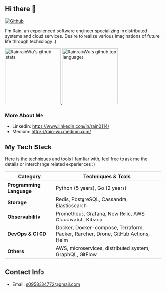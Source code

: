 ## Hi there 👋

[![Github](https://img.shields.io/github/followers/RainrainWu?label=Follow&style=social)](https://github.com/RainrainWu)

I'm Rain, an experienced software engineer specializing in distributed systems and cloud services. Desire to realize various imaginations of future life through technology :)

<a href="https://github.com/RainrainWu">
  <img height="180em" src="https://github-readme-stats.vercel.app/api?username=RainrainWu&show_icons=true&theme=algolia&count_private=true" alt="RainrainWu's github stats" />
  <img height="180em" src="https://github-readme-stats.vercel.app/api/top-langs/?username=RainrainWu&theme=algolia&layout=compact&exclude_repo=gitbook-docs&hide=javascript,html,jupyter%20notebook" alt="RainrainWu's github top languages" />
</a>

### More About Me

- LinkedIn: https://www.linkedin.com/in/rain0114/
- Medium: https://rain-wu.medium.com/

## My Tech Stack
Here is the techniques and tools I familiar with, feel free to ask me the details or interchange related experiences :)

| Category | Techniques & Tools |
| - | - |
| **Programming Language** | Python (5 years), Go (2 years) |
| **Storage** | Redis, PostgreSQL, Cassandra, Elasticsearch |
| **Observability** | Prometheus, Grafana, New Relic, AWS Cloudwatch, Kibana |
| **DevOps & CI CD** | Docker, Docker-compose, Terraform, Packer, Rancher, Drone, GitHub Actions, Helm |
| **Others** | AWS, microservices, distributed system, GraphQL, GitFlow |

## Contact Info

- Email: s0958334772@gmail.com
